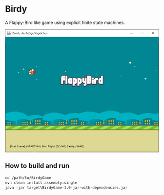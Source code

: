 # Birdy
A Flappy-Bird like game using explicit finite state machines.

<img src="/birdy.png">

## How to build and run
```
cd /path/to/BirdyGame
mvn clean install assembly:single
java -jar target\BirdyGame-1.0-jar-with-dependencies.jar
```

